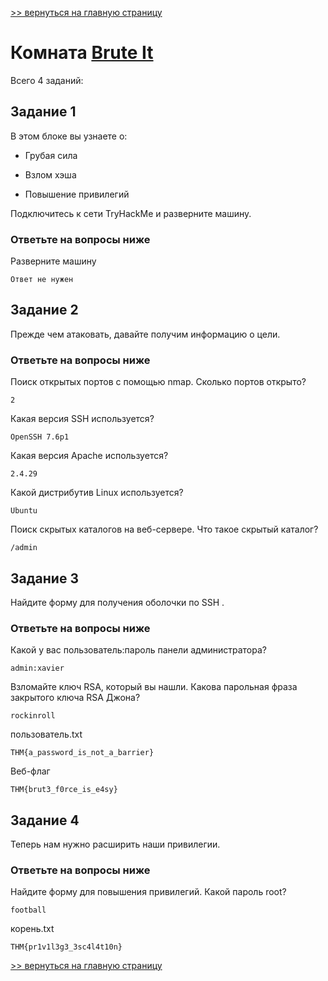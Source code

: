 [>> вернуться на главную страницу](https://github.com/BEPb/tryhackme/blob/master/README.md)

# Комната [Brute It](https://tryhackme.com/r/room/bruteit) 

Всего 4 заданий:
## Задание 1
В этом блоке вы узнаете о:

- Грубая сила

- Взлом хэша

- Повышение привилегий

Подключитесь к сети TryHackMe и разверните машину.

### Ответьте на вопросы ниже
Разверните машину
```commandline
Ответ не нужен
```

## Задание 2
Прежде чем атаковать, давайте получим информацию о цели.
### Ответьте на вопросы ниже
Поиск открытых портов с помощью nmap.
Сколько портов открыто?
```commandline
2
```
Какая версия SSH используется?
```commandline
OpenSSH 7.6p1
```
Какая версия Apache используется?
```commandline
2.4.29
```
Какой дистрибутив Linux используется?
```commandline
Ubuntu
```
Поиск скрытых каталогов на веб-сервере.
Что такое скрытый каталог?

```commandline
/admin
```

## Задание 3
Найдите форму для получения оболочки по SSH .

### Ответьте на вопросы ниже
Какой у вас пользователь:пароль панели администратора?
```commandline
admin:xavier
```
Взломайте ключ RSA, который вы нашли.
Какова парольная фраза закрытого ключа RSA Джона?
```commandline
rockinroll
```
пользователь.txt
```commandline
THM{a_password_is_not_a_barrier}
```
Веб-флаг
```commandline
THM{brut3_f0rce_is_e4sy}
```

## Задание 4
Теперь нам нужно расширить наши привилегии.
### Ответьте на вопросы ниже
Найдите форму для повышения привилегий.
Какой пароль root?
```commandline
football
```
корень.txt
```commandline
THM{pr1v1l3g3_3sc4l4t10n}
```


[>> вернуться на главную страницу](https://github.com/BEPb/tryhackme/blob/master/README.md)